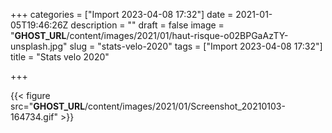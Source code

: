 +++
categories = ["Import 2023-04-08 17:32"]
date = 2021-01-05T19:46:26Z
description = ""
draft = false
image = "__GHOST_URL__/content/images/2021/01/haut-risque-o02BPGaAzTY-unsplash.jpg"
slug = "stats-velo-2020"
tags = ["Import 2023-04-08 17:32"]
title = "Stats velo 2020"

+++


{{< figure src="__GHOST_URL__/content/images/2021/01/Screenshot_20210103-164734.gif" >}}



